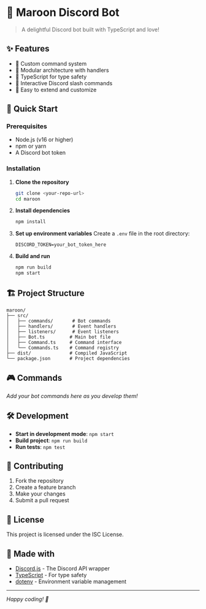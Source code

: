 # 🍷 Maroon Discord Bot

> A delightful Discord bot built with TypeScript and love! 

## ✨ Features

- 🎯 Custom command system
- 🔧 Modular architecture with handlers
- 📝 TypeScript for type safety
- 🎪 Interactive Discord slash commands
- 🌟 Easy to extend and customize

## 🚀 Quick Start

### Prerequisites
- Node.js (v16 or higher)
- npm or yarn
- A Discord bot token

### Installation

1. **Clone the repository**
   ```bash
   git clone <your-repo-url>
   cd maroon
   ```

2. **Install dependencies**
   ```bash
   npm install
   ```

3. **Set up environment variables**
   Create a `.env` file in the root directory:
   ```env
   DISCORD_TOKEN=your_bot_token_here
   ```

4. **Build and run**
   ```bash
   npm run build
   npm start
   ```

## 🏗️ Project Structure

```
maroon/
├── src/
│   ├── commands/       # Bot commands
│   ├── handlers/       # Event handlers
│   ├── listeners/      # Event listeners
│   ├── Bot.ts         # Main bot file
│   ├── Command.ts     # Command interface
│   └── Commands.ts    # Command registry
├── dist/              # Compiled JavaScript
└── package.json       # Project dependencies
```

## 🎮 Commands

*Add your bot commands here as you develop them!*

## 🛠️ Development

- **Start in development mode**: `npm start`
- **Build project**: `npm run build`
- **Run tests**: `npm test`

## 🤝 Contributing

1. Fork the repository
2. Create a feature branch
3. Make your changes
4. Submit a pull request

## 📜 License

This project is licensed under the ISC License.

## 💖 Made with

- [Discord.js](https://discord.js.org/) - The Discord API wrapper
- [TypeScript](https://www.typescriptlang.org/) - For type safety
- [dotenv](https://github.com/motdotla/dotenv) - Environment variable management

---

*Happy coding! 🎉*